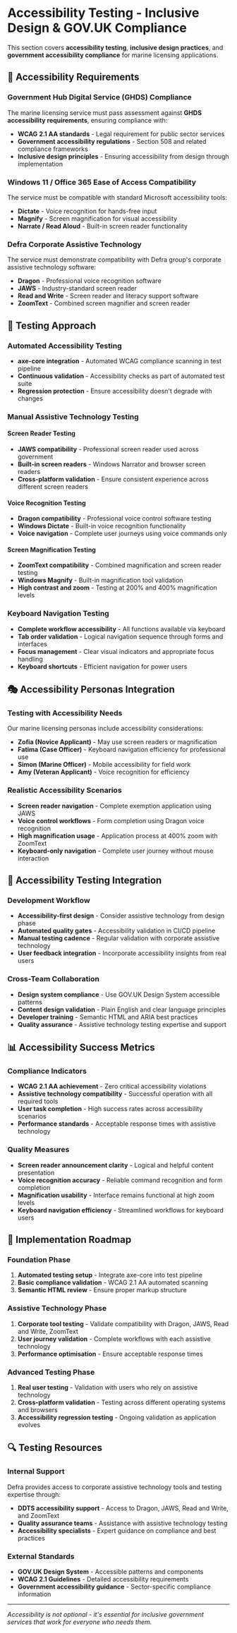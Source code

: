 # Accessibility Testing - Inclusive Design & GOV.UK Compliance

This section covers **accessibility testing**, **inclusive design practices**, and **government accessibility compliance** for marine licensing applications.

## 🎯 Accessibility Requirements

### **Government Hub Digital Service (GHDS) Compliance**

The marine licensing service must pass assessment against **GHDS accessibility requirements**, ensuring compliance with:

- **WCAG 2.1 AA standards** - Legal requirement for public sector services
- **Government accessibility regulations** - Section 508 and related compliance frameworks
- **Inclusive design principles** - Ensuring accessibility from design through implementation

### **Windows 11 / Office 365 Ease of Access Compatibility**

The service must be compatible with standard Microsoft accessibility tools:

- **Dictate** - Voice recognition for hands-free input
- **Magnify** - Screen magnification for visual accessibility
- **Narrate / Read Aloud** - Built-in screen reader functionality

### **Defra Corporate Assistive Technology**

The service must demonstrate compatibility with Defra group's corporate assistive technology software:

- **Dragon** - Professional voice recognition software
- **JAWS** - Industry-standard screen reader
- **Read and Write** - Screen reader and literacy support software
- **ZoomText** - Combined screen magnifier and screen reader

## 🧪 Testing Approach

### **Automated Accessibility Testing**

- **axe-core integration** - Automated WCAG compliance scanning in test pipeline
- **Continuous validation** - Accessibility checks as part of automated test suite
- **Regression protection** - Ensure accessibility doesn't degrade with changes

### **Manual Assistive Technology Testing**

#### **Screen Reader Testing**

- **JAWS compatibility** - Professional screen reader used across government
- **Built-in screen readers** - Windows Narrator and browser screen readers
- **Cross-platform validation** - Ensure consistent experience across different screen readers

#### **Voice Recognition Testing**

- **Dragon compatibility** - Professional voice control software testing
- **Windows Dictate** - Built-in voice recognition functionality
- **Voice navigation** - Complete user journeys using voice commands only

#### **Screen Magnification Testing**

- **ZoomText compatibility** - Combined magnification and screen reader testing
- **Windows Magnify** - Built-in magnification tool validation
- **High contrast and zoom** - Testing at 200% and 400% magnification levels

### **Keyboard Navigation Testing**

- **Complete workflow accessibility** - All functions available via keyboard
- **Tab order validation** - Logical navigation sequence through forms and interfaces
- **Focus management** - Clear visual indicators and appropriate focus handling
- **Keyboard shortcuts** - Efficient navigation for power users

## 🎭 Accessibility Personas Integration

### **Testing with Accessibility Needs**

Our marine licensing personas include accessibility considerations:

- **Zofia (Novice Applicant)** - May use screen readers or magnification
- **Fatima (Case Officer)** - Keyboard navigation efficiency for professional use
- **Simon (Marine Officer)** - Mobile accessibility for field work
- **Amy (Veteran Applicant)** - Voice recognition for efficiency

### **Realistic Accessibility Scenarios**

- **Screen reader navigation** - Complete exemption application using JAWS
- **Voice control workflows** - Form completion using Dragon voice recognition
- **High magnification usage** - Application process at 400% zoom with ZoomText
- **Keyboard-only navigation** - Complete user journey without mouse interaction

## 🔄 Accessibility Testing Integration

### **Development Workflow**

- **Accessibility-first design** - Consider assistive technology from design phase
- **Automated quality gates** - Accessibility validation in CI/CD pipeline
- **Manual testing cadence** - Regular validation with corporate assistive technology
- **User feedback integration** - Incorporate accessibility insights from real users

### **Cross-Team Collaboration**

- **Design system compliance** - Use GOV.UK Design System accessible patterns
- **Content design validation** - Plain English and clear language principles
- **Developer training** - Semantic HTML and ARIA best practices
- **Quality assurance** - Assistive technology testing expertise and support

## 📊 Accessibility Success Metrics

### **Compliance Indicators**

- **WCAG 2.1 AA achievement** - Zero critical accessibility violations
- **Assistive technology compatibility** - Successful operation with all required tools
- **User task completion** - High success rates across accessibility scenarios
- **Performance standards** - Acceptable response times with assistive technology

### **Quality Measures**

- **Screen reader announcement clarity** - Logical and helpful content presentation
- **Voice recognition accuracy** - Reliable command recognition and form completion
- **Magnification usability** - Interface remains functional at high zoom levels
- **Keyboard navigation efficiency** - Streamlined workflows for keyboard users

## 🚀 Implementation Roadmap

### **Foundation Phase**

1. **Automated testing setup** - Integrate axe-core into test pipeline
2. **Basic compliance validation** - WCAG 2.1 AA automated scanning
3. **Semantic HTML review** - Ensure proper markup structure

### **Assistive Technology Phase**

1. **Corporate tool testing** - Validate compatibility with Dragon, JAWS, Read and Write, ZoomText
2. **User journey validation** - Complete workflows with each assistive technology
3. **Performance optimisation** - Ensure acceptable response times

### **Advanced Testing Phase**

1. **Real user testing** - Validation with users who rely on assistive technology
2. **Cross-platform validation** - Testing across different operating systems and browsers
3. **Accessibility regression testing** - Ongoing validation as application evolves

## 🔍 Testing Resources

### **Internal Support**

Defra provides access to corporate assistive technology tools and testing expertise through:

- **DDTS accessibility support** - Access to Dragon, JAWS, Read and Write, and ZoomText
- **Quality assurance teams** - Assistance with assistive technology testing
- **Accessibility specialists** - Expert guidance on compliance and best practices

### **External Standards**

- **GOV.UK Design System** - Accessible patterns and components
- **WCAG 2.1 Guidelines** - Detailed accessibility requirements
- **Government accessibility guidance** - Sector-specific compliance information

---

_Accessibility is not optional - it's essential for inclusive government services that work for everyone who needs them._
